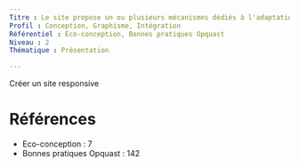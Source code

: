 ```yaml
---
Titre : Le site propose un ou plusieurs mécanismes dédiés à l'adaptation aux terminaux mobiles
Profil : Conception, Graphisme, Intégration
Référentiel : Eco-conception, Bonnes pratiques Opquast
Niveau : 2
Thématique : Présentation

---
```

Créer un site responsive

# Références

*   Eco-conception : 7
*   Bonnes pratiques Opquast : 142